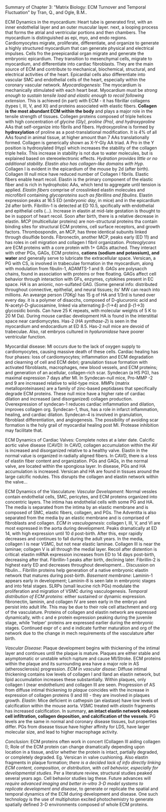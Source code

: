 Summary of Chapter 3: "Matrix Biology: ECM Turnover and Temporal Fluctuation" by Tran, Q., and Ogle, B.M.. 

ECM Dynamics in the myocardium: Heart tube is generated first, with an inner endothelial layer and an outer muscular layer. next, a looping process that forms the atrial and ventricular portions and then chambers. The myocardium is distinguished as epi, myo, and endo regions. Cardiomyocytes migrate, proliferate, differentiate, and organize to generate a highly structured myocardium that can generate physical and electrical impulses. Cells fro the preepicardial organ migrate and generate the embryonic epicardium. They transition to mesenchymal cells, migrate to myocardium, and differentiate into cardiac fibroblasts. They are the main source of ECM and contribute to mechanical, biochemical, structural, and electrical activities of the heart. Epicardial cells also differentiate into vascular SMC and endothelial cells of the heart, especially within the coronary vascular network. *Myocardiogenesis*: The myocardium is mechanically stimulated with each heart beat. Myocardium must be *strong enough to sustain tensile load and elastic enough to recoil following extension*. This is achieved (in part) with ECM - it has fibrillar collagens (types I, III, V, and XI) and proteins associated with elastic fibers. **Collagen is the most abundant ECM within the body** and plays a major role in the tensile strength of tissues. Collegen proteins composed of triple helices with high concentration of *glycine (Gly), proline (Pro), and hydroxyproline* AAs that self-organize into fibrils and fibers. Hydroxyproline is formed by **hydroxylation** of proline as a post-translational modification. It is 4% of all AAs found in animal tissue, at higher amount than 7 AAs translationally formed. Collagen is generically shown as X-Y-Gly AA triad. A Pro in the Y position is hydroxylated (Hyp) which increases the stability of the collagen triple helix. This increase in stability is not due to water molecules, but is explained based on stereoelectronic effects. *Hydration provides little or no additional stability. Elastin also has collagen-like domains with Hyp*.  Collagen I is evident in the epicardium of the mouse by 2d (after birth). Collagen III null mice have reduced number of Collagen I fibrils. Elastic fibers enable heart recoil. Elastin is the primary component of the elastic fiber and is rich in hydrophobic AAs, which tend to aggregate until tension is applied. *Elastin fibers* comprise of crosslinked elastin molecules and microfibril containing *glycoproteins such as fibrillins and fibulins*. Elastin expression peaks at 16.5 ED (*embryonic day*, in mice) and in the epicardium 2d after birth. Fibrillin-1 is detected at ED 10.5, spcifically with endothelial and epithelial cells (...). Increase in elastin at mid-late gestation is thought to be in support of heart recoil. Soon after birth, there is a relative decrease in elastin. *MCP* (multicellular proteins) are non-structural proteins tha contain binding sites for structural ECM proteins, cell surface receptors, and growth factors. Thrombospondin, an MCP, has three identical subunits linked through disulfide bonds. Fibronectin, another MCP, peaks early (ED 11) and has roles in cell migration and collagen I fibril organization. *Proteoglycans* are ECM proteins with a core protein with 1+ GAGs attached. They interact with other PGs, GAGs, ECM proteins, **cations (sodium and potassium), and water** and generally serve to lubricate the extracellular space. Versican, a PG with CS, is involved in trabeculae formation in the myocardium, along with modulation from fibulin-1, ADAMTS-1 and 9. *GAGs* are polysacch chains, found in association with proteins or free floating. GAGs affect cell behavior through interaction with GFs, enzymes, cytokines present in EC space. *HA* is an anionic, non-sulfated GAG. (Some general info:  distributed throughout connective, epithelial, and neural tissues; its' MW can reach into millions. An avearge person (70Kg) has 15 g of HA and 1/3rd is tuned over every day. it is a polymer of disacchs, composed of D-glucuronic acid and N-acetyl-D-glucosamine, linked via alternating β-(1→4) and β-(1→3) glycosidic bonds. Can have 25 K repeats, with molecular weights of 5 K to 20 M Da). During mouse cardiac development HA is found in the interstitial space near cardiomycytes. Has-2 (*HA synthase-2*) is seen in the myocardium and endocardium at ED 8.5. Has-2 null mice are devoid of trabeculae. Also, rat embryos cultured in *hyaluronidase* have poorer ventricular function. 

Myocardial disease: MI occurs due to the lack of oxygen supply to cardiomyocytes, causing massive death of these cells. Cardiac healing has four phases: loss of cardiomyocytes; inflammation and ECM degradation and clearning of cell and ECM debri; granulation tissue formation with activated fibroblasts, macrophages, new blood vessels, and ECM proteins; and generation of an acellular, collagen-rich scar. Syndecan (a HS PG), has maximal expression 7 days after MI. In Syndecan-null mice, Pro-MMP -2 and 9 are increased relative to wild-type mice. *MMPs* (matrix metalloproteinases) are a family of zinc-based peptidases that specifically degrade ECM proteins. These null mice have a higher rate of cardiac dilation and increased (and disorganized) collagen production. Overexpression of syndecan-1 reduces cardiac inflammation and dilation, improves collagen org. Syndecan-1, thus, has a role in infarct inflammation, healing, and cardiac dilation. Syndecan-4 is involved in granulation, fibroblast differentiation, and angiogenesis. The possibility of avoiding scar formation is the holy grail of myocardial healing post MI. Protease inhibition may facilitate that. 

ECM Dynamics of Cardiac Valves: Complete notes at a later date. Calcific aortic valve disease (CAVD): In CAVD, collagen accumulation within the AV is increased and disorganized relative to a healthy valve.  Elastin in the normal value is organized in radially aligned fibers. In CAVD, there is a loss of elastin fiber content and organization. PGs and GAGs, in the normal valve, are located within the spongiosa layer. In disease, PGs and HA accumulation is increased. Versican ahd HA are found in tissues around the large calcific nodules. This disrupts the collagen and elastin network within the valve... 

ECM Dynamics of the Vasculature: *Vascular Development*: Normal vessles contain endothelial cells, SMC, pericytes, and ECM proteins organized into concentric layers. The intima has endothelial cells with some PG and HA. The media is separated from the intima by an elastic membrane and is composed of SMC, elastic fibers, collagen, and PGs. The Adventita is also separated from the media by an elastic membrane and is comprised of fibroblasts and collagen. *ECM in vasculogenesis*: collagen I, III, V, and VI are most expressed in the aorta during development. Peaks dramatically at ED 14, with high expression until 10 d post-birth. After this, expr rapidly decreases and continues to fall during the adult years. In the media, collagen I is near VSMC, but not near elastic laminae. Collagen III is near the laminae; collagen V is all through the medial layer. Recoil after distention is critical: elastin mRNA expression increases from ED to 14 days post-birth, decreasing after that. Fibrillin-1 peaks after birth, declining later. Fibrillin-2 is highest early ED and decreases throughout development... Discussion on fibulin... Fibrillin proteins help generation of a native embryonic elastin network that matures during post-birth. *Basement membrane*: Laminin-1 appears early in development; Laminin-8 is seen late in embryonic stages and into fetal stages. SLRPs (small leucine rich PGs) modulate the proliferation and migration of VSMC during vasculogenesis. *Temporal distribution of ECM proteins*: either sustained or dynamic expression. fibronectin, laminin, and collagen IV are seen early in the embryo and persist into adult life. This may be due to their role cell attachment and org of the vasculature. Proteins of collagen and elastin network are expressed dynamically, with c and e protein expression peaking during the juvenile stage, while 'helper' proteins are expressed earlier during the embryonic stages. Continued expr of c and e indicate further maturation and org of the network due to the change in mech requirements of the vasculature after birth. 

*Vascular Disease*: Plaque development begins with thickening of the intimal layer and continues until the plaque is mature. Plaques are either stable and asymptomatic or unstable which rupture and cause MI/Stroke. ECM proteins within the plaque and its surrounding area have a major role in AS (atherosclerosis) progression. *ECM in vascular disase*: Diffuse intimal thickening contains low levels of collagen I and IIand an elastin network, but lipid accumulation increases these substantially. Within plaques, only collagen I (near endothelium) and collagen III are seen. Progression of AS from diffuse intimal thickening *to plaque* coincides with the increase in expression of collagen proteins (I and III) - they are involved in plaques growth. *Elastin*: Mice deficient in cathepsin (an elastase) have low levels of calcification within the mouse aorta. VSMC treated with *elastin* fragments has increased calcification. In summary, **an intact elastin network reduces cell infiltration, collagen deposition, and calcification of the vessels**.  PG levels are the same in normal and coronary disease tissues, but properties differ. PGs from disease tissue have higher affinity for LDS, have larger molecular size, and lead to higher macrophage activity. 

*Conclusion*: ECM proteins often work in concert (Collagen III aiding collagen I); Role of the ECM protein can change dramatically depending upon location in a tissue, and/or whether the protein is intact, partially degraded, or completely degraded. Eg. Versican in valve cushioning. Also elastin fragments in plaque formation; *there is a decided lack of info directly linking ECM content, composition, or distribution, with cell behavior, especially for developmental studies*. Per a literature review, structural studies peaked several years ago. Cell behavior studies lag these. Future advances will *require advanced imaging and better in-vitro 3-D model systems to replicate development and disease*, to generate or replicate the spatial and temporal dynamics of the ECM during development and disease. One such technology is the use of multiphoton excited photochemistry to generate spatially defined 3-D environments composed of whole ECM proteins. 

